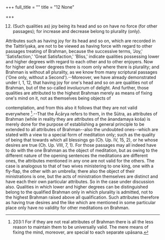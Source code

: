 +++
full_title = ""
title = "12 None"

+++


12. (Such qualities as) joy being its head and so on have no force (for other passages); for increase and decrease belong to plurality (only).

Attributes such as having joy for its head and so on, which are recorded in the Taittirīyaka, are not to be viewed as having force with regard to other passages treating of Brahman, because the successive terms, 'Joy,' 'Satisfaction,' 'Great Satisfaction,' 'Bliss,' indicate qualities possessing lower and higher degrees with regard to each other and to other enjoyers. Now for higher and lower degrees there is room only where there is plurality; and Brahman is without all plurality, as we know from many scriptural passages ('One only, without a Second').--Moreover, we have already demonstrated under I, 1, 12, that having joy for one's head and so on are qualities not of Brahman, but of the so-called involucrum of delight. And further, those qualities are attributed to the highest Brahman merely as means of fixing one's mind on it, not as themselves being objects of

contemplation, and from this also it follows that they are not valid everywhere [^fn_137].--That the Ācārya refers to them, in the Sūtra, as attributes of Brahman (while in reality they are attributes of the ānandamaya kośa) is merely done for the purpose of establishing a general principle to be extended to all attributes of Brahman--also the undoubted ones--which are stated with a view to a special form of meditation only; such as the quality of being that towards which all blessings go (Cḥ. Up. IV, 15, 2), or he whose desires are true (Cḥ. Up. VIII, 7, 1). For those passages may all indeed have to do with the one Brahman as the object of meditation, but as owing to the different nature of the opening sentences the meditations are different ones, the attributes mentioned in any one are not valid for the others. The case is analogous to that of two wives ministering to one king, one with a fly-flap, the other with an umbrella; there also the object of their ministrations is one, but the acts of ministration themselves are distinct and have each their own particular attributes. So in the case under discussion also. Qualities in which lower and higher degrees can be distinguished belong to the qualified Brahman only in which plurality is admitted, not to the highest Brahman raised above all qualification. Such attributes therefore as having true desires and the like which are mentioned in some particular place only have no validity for other meditations on Brahman.

[^fn_137]: 203:1 For if they are not real attributes of Brahman there is all the less reason to maintain them to be universally valid. The mere means of fixing the mind, moreover, are special to each separate upāsana.

